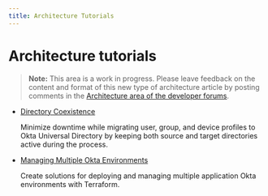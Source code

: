 ```yaml
---
title: Architecture Tutorials
---
```


# Architecture tutorials

> **Note:** This area is a work in progress. Please leave feedback on the content and format of this new type of architecture article by posting comments in the [Architecture area of the developer forums](https://devforum.okta.com/c/questions/architecture/24).

* [Directory Coexistence](/architecture-center/tutorials/directory-coexistence/overview)

   Minimize downtime while migrating user, group, and device profiles to Okta Universal Directory by keeping both source and target directories active during the process.

* [Managing Multiple Okta Environments](/architecture-center/tutorials/mmoe/overview)

   Create solutions for deploying and managing multiple application Okta environments with Terraform.
